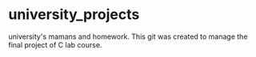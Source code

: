 # university_projects
university's mamans and homework.
This git was created to manage the final project of C lab course.
